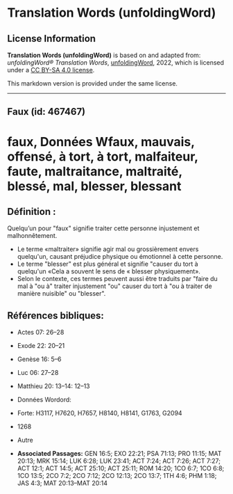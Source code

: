 # Translation Words (unfoldingWord)

## License Information

**Translation Words (unfoldingWord)** is based on and adapted from: _unfoldingWord® Translation Words_, [unfoldingWord](https://unfoldingword.org/utw), 2022, which is licensed under a [CC BY-SA 4.0 license](https://creativecommons.org/licenses/by-sa/4.0/legalcode.en).

This markdown version is provided under the same license.



--------------------------------

## Faux (id: 467467)

faux, Données Wfaux, mauvais, offensé, à tort, à tort, malfaiteur, faute, maltraitance, maltraité, blessé, mal, blesser, blessant
=================================================================================================================================

Définition :
------------

Quelqu’un pour "faux" signifie traiter cette personne injustement et malhonnêtement.

* Le terme «maltraiter» signifie agir mal ou grossièrement envers quelqu'un, causant préjudice physique ou émotionnel à cette personne.
* Le terme "blesser" est plus général et signifie "causer du tort à quelqu'un «Cela a souvent le sens de « blesser physiquement».
* Selon le contexte, ces termes peuvent aussi être traduits par "faire du mal à "ou à" traiter injustement "ou" causer du tort à "ou à traiter de manière nuisible" ou "blesser".

Références bibliques:
---------------------

* Actes 07: 26–28
* Exode 22: 20–21
* Genèse 16: 5–6
* Luc 06: 27–28
* Matthieu 20: 13–14: 12–13
* Données Wordord:
* Forte: H3117, H7620, H7657, H8140, H8141, G1763, G2094
* 1268
* Autre

* **Associated Passages:** GEN 16:5; EXO 22:21; PSA 71:13; PRO 11:15; MAT 20:13; MRK 15:14; LUK 6:28; LUK 23:41; ACT 7:24; ACT 7:26; ACT 7:27; ACT 12:1; ACT 14:5; ACT 25:10; ACT 25:11; ROM 14:20; 1CO 6:7; 1CO 6:8; 1CO 13:5; 2CO 7:2; 2CO 7:12; 2CO 12:13; 2CO 13:7; 1TH 4:6; PHM 1:18; JAS 4:3; MAT 20:13–MAT 20:14

